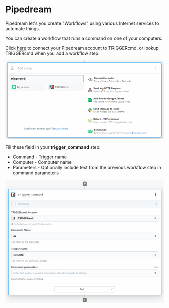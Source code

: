 # Pipedream

Pipedream let's you create "Workflows" using various Internet services to automate things.

You can create a workflow that runs a command on one of your computers.

Click [here](https://pipedream.com/apps/triggercmd) to connect your Pipedream account to TRIGGERcmd, or lookup TRIGGERcmd when you add a workflow step.

![TRIGGERcmd in Pipedream](images/pipe-dream-step.png)

Fill these field in your **trigger_command** step:
* Command - Trigger name
* Computer - Computer name
* Parameters - Optionally include text from the previous workflow step in command parameters

![TRIGGERcmd in Pipedream](images/pipe-dream.png)